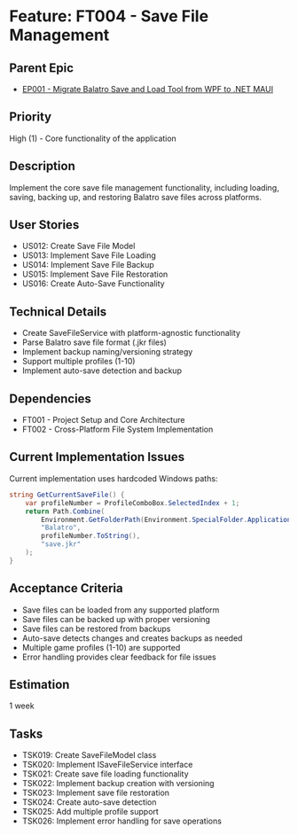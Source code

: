 # Feature: FT004 - Save File Management

## Parent Epic

- [EP001 - Migrate Balatro Save and Load Tool from WPF to .NET MAUI](EP001-MAUI-Migration.md)

## Priority

High (1) - Core functionality of the application

## Description

Implement the core save file management functionality, including loading, saving, backing up, and restoring Balatro save files across platforms.

## User Stories

- US012: Create Save File Model
- US013: Implement Save File Loading
- US014: Implement Save File Backup
- US015: Implement Save File Restoration
- US016: Create Auto-Save Functionality

## Technical Details

- Create SaveFileService with platform-agnostic functionality
- Parse Balatro save file format (.jkr files)
- Implement backup naming/versioning strategy
- Support multiple profiles (1-10)
- Implement auto-save detection and backup

## Dependencies

- FT001 - Project Setup and Core Architecture
- FT002 - Cross-Platform File System Implementation

## Current Implementation Issues

Current implementation uses hardcoded Windows paths:

```csharp
string GetCurrentSaveFile() {
    var profileNumber = ProfileComboBox.SelectedIndex + 1;
    return Path.Combine(
        Environment.GetFolderPath(Environment.SpecialFolder.ApplicationData),
        "Balatro",
        profileNumber.ToString(),
        "save.jkr"
    );
}
```

## Acceptance Criteria

- Save files can be loaded from any supported platform
- Save files can be backed up with proper versioning
- Save files can be restored from backups
- Auto-save detects changes and creates backups as needed
- Multiple game profiles (1-10) are supported
- Error handling provides clear feedback for file issues

## Estimation

1 week

## Tasks

- TSK019: Create SaveFileModel class
- TSK020: Implement ISaveFileService interface
- TSK021: Create save file loading functionality
- TSK022: Implement backup creation with versioning
- TSK023: Implement save file restoration
- TSK024: Create auto-save detection
- TSK025: Add multiple profile support
- TSK026: Implement error handling for save operations
